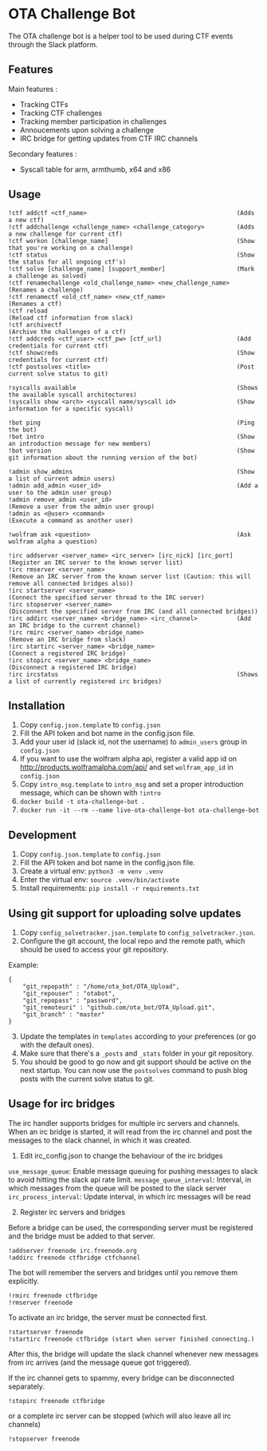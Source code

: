 # OTA Challenge Bot

The OTA challenge bot is a helper tool to be used during CTF events
through the Slack platform.

## Features

Main features :
- Tracking CTFs
- Tracking CTF challenges
- Tracking member participation in challenges
- Annoucements upon solving a challenge
- IRC bridge for getting updates from CTF IRC channels

Secondary features :
- Syscall table for arm, armthumb, x64 and x86

## Usage

```
!ctf addctf <ctf_name>                                          (Adds a new ctf)
!ctf addchallenge <challenge_name> <challenge_category>         (Adds a new challenge for current ctf)
!ctf workon [challenge_name]                                    (Show that you're working on a challenge)
!ctf status                                                     (Show the status for all ongoing ctf's)
!ctf solve [challenge_name] [support_member]                    (Mark a challenge as solved)
!ctf renamechallenge <old_challenge_name> <new_challenge_name>  (Renames a challenge)
!ctf renamectf <old_ctf_name> <new_ctf_name>                    (Renames a ctf)
!ctf reload                                                     (Reload ctf information from slack)
!ctf archivectf                                                 (Archive the challenges of a ctf)
!ctf addcreds <ctf_user> <ctf_pw> [ctf_url]                     (Add credentials for current ctf)
!ctf showcreds                                                  (Show credentials for current ctf)
!ctf postsolves <title>                                         (Post current solve status to git)

!syscalls available                                             (Shows the available syscall architectures)
!syscalls show <arch> <syscall name/syscall id>                 (Show information for a specific syscall)

!bot ping                                                       (Ping the bot)
!bot intro                                                      (Show an introduction message for new members)
!bot version                                                    (Show git information about the running version of the bot)

!admin show_admins                                              (Show a list of current admin users)
!admin add_admin <user_id>                                      (Add a user to the admin user group)
!admin remove_admin <user_id>                                   (Remove a user from the admin user group)
!admin as <@user> <command>                                     (Execute a command as another user)

!wolfram ask <question>                                         (Ask wolfram alpha a question)

!irc addserver <server_name> <irc_server> [irc_nick] [irc_port] (Register an IRC server to the known server list)
!irc rmserver <server_name>                                     (Remove an IRC server from the known server list (Caution: this will remove all connected bridges also))
!irc startserver <server_name>                                  (Connect the specified server thread to the IRC server)
!irc stopserver <server_name>                                   (Disconnect the specified server from IRC (and all connected bridges))
!irc addirc <server_name> <bridge_name> <irc_channel>           (Add an IRC bridge to the current channel)
!irc rmirc <server_name> <bridge_name>                          (Remove an IRC bridge from slack)
!irc startirc <server_name> <bridge_name>                       (Connect a registered IRC bridge)
!irc stopirc <server_name> <bridge_name>                        (Disconnect a registered IRC bridge)
!irc ircstatus                                                  (Shows a list of currently registered irc bridges)
```


## Installation

1. Copy `config.json.template` to `config.json`
2. Fill the API token and bot name in the config.json file.
3. Add your user id (slack id, not the username) to `admin_users` group in `config.json`
4. If you want to use the wolfram alpha api, register a valid app id on http://products.wolframalpha.com/api/ and set `wolfram_app_id` in `config.json`
5. Copy `intro_msg.template` to `intro_msg` and set a proper introduction message, which can be shown with `!intro`
6. `docker build -t ota-challenge-bot .`
7. `docker run -it --rm --name live-ota-challenge-bot ota-challenge-bot`


## Development

1. Copy `config.json.template` to `config.json`
2. Fill the API token and bot name in the config.json file.
3. Create a virtual env: `python3 -m venv .venv`
4. Enter the virtual env: `source .venv/bin/activate`
5. Install requirements: `pip install -r requirements.txt`


## Using git support for uploading solve updates

1. Copy `config_solvetracker.json.template` to `config_solvetracker.json`.
2. Configure the git account, the local repo and the remote path, which should be used to access your git repository.

Example:
```
{
    "git_repopath" : "/home/ota_bot/OTA_Upload",
    "git_repouser" : "otabot",
    "git_repopass" : "password",
    "git_remoteuri" : "github.com/ota_bot/OTA_Upload.git",
    "git_branch" : "master"
}
```

3. Update the templates in `templates` according to your preferences (or go with the default ones).
4. Make sure that there's a `_posts` and `_stats` folder in your git repository.
4. You should be good to go now and git support should be active on the next startup. You can now use the `postsolves` command to push blog posts with the current solve status to git.


## Usage for irc bridges

The irc handler supports bridges for multiple irc servers and channels. When an irc bridge is started, it will read
from the irc channel and post the messages to the slack channel, in which it was created.

1. Edit irc_config.json to change the behaviour of the irc bridges

`use_message_queue`: Enable message queuing for pushing messages to slack to avoid hitting the slack api rate limit.
`message_queue_interval`: Interval, in which messages from the queue will be posted to the slack server
`irc_process_interval`: Update interval, in which irc messages will be read

2. Register irc servers and bridges

Before a bridge can be used, the corresponding server must be registered and the bridge must be added to that server.
```
!addserver freenode irc.freenode.org
!addirc freenode ctfbridge ctfchannel
```
The bot will remember the servers and bridges until you remove them explicitly.
```
!rmirc freenode ctfbridge
!rmserver freenode
```
To activate an irc bridge, the server must be connected first.
```
!startserver freenode
!startirc freenode ctfbridge (start when server finished connecting.)
```
After this, the bridge will update the slack channel whenever new messages from irc arrives (and the message queue got
triggered).

If the irc channel gets to spammy, every bridge can be disconnected separately.
```
!stopirc freenode ctfbridge
```
or a complete irc server can be stopped (which will also leave all irc channels)
```
!stopserver freenode
```

